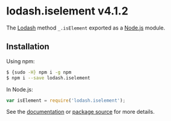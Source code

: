 # lodash.iselement v4.1.2

The [Lodash](https://lodash.com/) method `_.isElement` exported as a [Node.js](https://nodejs.org/) module.

## Installation

Using npm:
```bash
$ {sudo -H} npm i -g npm
$ npm i --save lodash.iselement
```

In Node.js:
```js
var isElement = require('lodash.iselement');
```

See the [documentation](https://lodash.com/docs#isElement) or [package source](https://github.com/lodash/lodash/blob/4.1.2-npm-packages/lodash.iselement) for more details.
